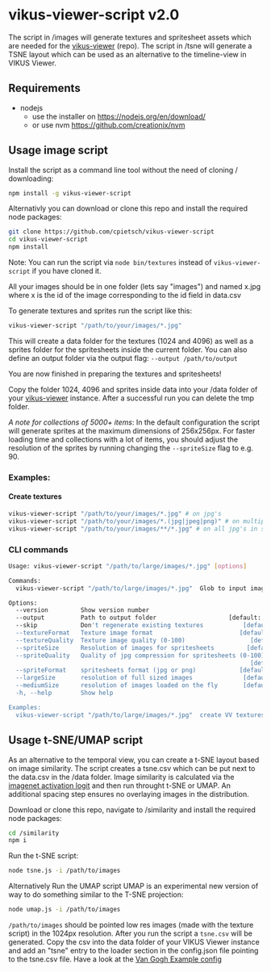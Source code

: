 # vikus-viewer-script v2.0

The script in /images will generate textures and spritesheet assets which are needed for the [vikus-viewer](https://github.com/cpietsch/vikus-viewer) (repo). The script in /tsne will generate a TSNE layout which can be used as an alternative to the timeline-view in VIKUS Viewer.


## Requirements
- nodejs
  - use the installer on https://nodejs.org/en/download/
  - or use nvm https://github.com/creationix/nvm


## Usage image script

Install the script as a command line tool without the need of cloning / downloading:

```sh
npm install -g vikus-viewer-script
```

Alternativly you can download or clone this repo and install the required node packages: 

```sh
git clone https://github.com/cpietsch/vikus-viewer-script
cd vikus-viewer-script
npm install
```
Note: You can run the script via `node bin/textures` instead of `vikus-viewer-script` if you have cloned it.


All your images should be in one folder (lets say "images") and named x.jpg where x is the id of the image corresponding to the id field in data.csv

To generate textures and sprites run the script like this:

```sh
vikus-viewer-script "/path/to/your/images/*.jpg"
```

This will create a data folder for the textures (1024 and 4096) as well as a sprites folder for the spritesheets inside the current folder. You can also define an output folder via the output flag: `--output /path/to/output`

You are now finished in preparing the textures and spritesheets!

Copy the folder 1024, 4096 and sprites inside data into your /data folder of your [vikus-viewer](https://github.com/cpietsch/vikus-viewer) instance. After a successful run you can delete the tmp folder.

*A note for collections of 5000+ items*: In the default configuration the script will generate sprites at the maximum dimensions of 256x256px. For faster loading time and collections with a lot of items, you should adjust the resolution of the sprites by running changing the ``--spriteSize`` flag to e.g.  90.

### Examples:

#### Create textures
```sh
vikus-viewer-script "/path/to/your/images/*.jpg" # on jpg's
vikus-viewer-script "/path/to/your/images/*.(jpg|jpeg|png)" # on multiple formats
vikus-viewer-script "/path/to/your/images/**/*.jpg" # on all jpg's in subfolders
```

### CLI commands
```sh
Usage: vikus-viewer-script "/path/to/large/images/*.jpg" [options]

Commands:
  vikus-viewer-script "/path/to/large/images/*.jpg"  Glob to input images

Options:
  --version         Show version number                                [boolean]
  --output          Path to output folder                    [default: "./data"]
  --skip            Don't regenerate existing textures           [default: true]
  --textureFormat   Texture image format                        [default: "jpg"]
  --textureQuality  Texture image quality (0-100)                  [default: 60]
  --spriteSize      Resolution of images for spritesheets         [default: 256]
  --spriteQuality   Quality of jpg compression for spritesheets (0-100)
                                                                   [default: 70]
  --spriteFormat    spritesheets format (jpg or png)            [default: "jpg"]
  --largeSize       resolution of full sized images              [default: 4096]
  --mediumSize      resolution of images loaded on the fly       [default: 1024]
  -h, --help        Show help                                          [boolean]

Examples:
  vikus-viewer-script "/path/to/large/images/*.jpg"  create VV textures from jpgs
``` 

## Usage t-SNE/UMAP script

As an alternative to the temporal view, you can create a t-SNE layout based on image similarity. The script creates a tsne.csv which can be put next to the data.csv in the /data folder. Image similarity is calculated via the [imagenet activation logit](https://beta.observablehq.com/@cpietsch/imagenet-activation-logit) and then run throught t-SNE or UMAP. An additional spacing step ensures no overlaying images in the distribution.

Download or clone this repo, navigate to /similarity and install the required node packages: 

```sh
cd /similarity
npm i
```

Run the t-SNE script:
```sh
node tsne.js -i /path/to/images
```

Alternatively Run the UMAP script UMAP is an experimental new version of way to do something similar to the T-SNE projection:

```sh
node umap.js -i /path/to/images
```

`/path/to/images` should be pointed low res images (made with the texture script) in the 1024px resolution. After you run the script a `tsne.csv` will be generated. Copy the csv into the data folder of your VIKUS Viewer instance and add an "tsne" entry to the loader section in the config.json file pointing to the tsne.csv file. Have a look at the [Van Gogh Example config](https://github.com/cpietsch/vikus-viewer-data/blob/master/vangogh/config.json#L10)
